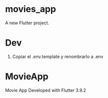 # movies_app

A new Flutter project.


# Dev

1. Copiar el .env.template y renombrarlo a .env
# MovieApp
Movie App Developed with Flutter 3.9.2

